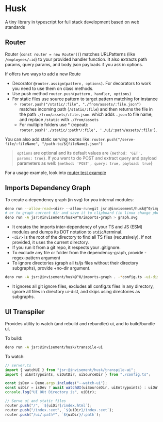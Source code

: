 # Husk

A tiny library in typescript for full stack development based on web standards

## Router

Router (`const router = new Router()`) matches URLPatterns (like
`/employees/:id`) to your provided handler function. It also extracts path
params, query params, and body json payloads if you ask in options.

If offers two ways to add a new Route

- Decorator `@router.assign(pattern, options)`. For decorators to work you need
  to use them on class methods.
- Use push method `router.push(pattern, handler, options)`
- For static files use source pattern to target pattern matching for instance
  - `router.push("/static/:file", "./from/assets/:file.json")` matches incoming
    path (`/statis/:file`) and then returns the file in the path
    `./from/assets/:file.json`. which adds `.json` to file name, and replace
    `/static` with `./from/assets`
  - For multiple folders use * (repeat):
    `router.push('./static/:path*/:file', './ui/:path/assets/:file'`).

You can also add static serving routes like:
`router.push("/serve-file/:fileName", "/path-to/${fileName}.json")`

> `options` are optional and its default values are
> `{method: 'GET', params: true}`. If you want to do POST and extract query and
> payload parameters as well: `{method: 'POST', query: true, payload: true`}

For a usage example, look into
[router test example](./how-to-use/router-example.ts)

## Imports Dependency Graph

To create a dependency graph (in svg) for you internal modules:

```sh
deno run --allow-read=<dir> --allow-run=git jsr:@invisement/husk@^0/imports-graph <dir> 
# or to graph current dir and save it to clipboard (in linux change pbcopy to xclip)
deno run -A jsr:@invisement/husk@^0/imports-graph > graph.svg
```

- It creates the imports inter-dependency of your TS and JS (ESM) modules and
  dumps its DOT notation to `stdio`/terminal.
- `<dir>` is the root of the directory to find all TS files (recursively). If
  not provided, it uses the current directory.
- If you run it from a git repo, it respects your .gitignore.
- To exclude any file or folder from the dependency-graph, provide
  -regex-pattern argument
- To ignore directories (graph all ts/js files without their directory
  subgraphs), provide +no-dir argument.

```sh
deno run -A jsr:@invisement/husk@^0/imports-graph . -*config.ts -ui-dist/* +no-dir > graph.svg
```

- It ignores all git ignore files, excludes all config.ts files in any
  directory, ignore all files in directory ui-dist, and skips using directories
  as subgraphs.

## UI Transpiler

Provides utility to watch (and rebuild and rebundler) ui, and to build/bundle
ui.

To build:

```sh
deno run -A jsr:@invisement/husk/transpile-ui
```

To watch:

```ts
// server.ts
import { watchUI } from "jsr:@invisement/husk/transpile-ui";
import { uiEntrypoints, uiOutDir, uiSourceDir } from "./config.ts";

const isDev = Deno.args.includes("--watch-ui");
const uiDir = isDev ? await watchUI(uiSourceDir, uiEntrypoints) : uiOutDir;
console.log("UI OUt Directory is", uiDir);

// Serve ui and static files
router.push("/", `${uiDir}/index.html`);
router.push("/index.:ext", `${uiDir}/index.:ext`);
router.push("/ui/:path*", `${uiDir}/:path`);
```
